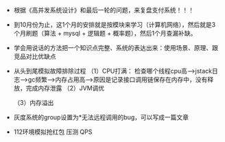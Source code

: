 - 根据《高并发系统设计》和最后一轮的问题，来复盘支付系统！！！

- 到10月份为止，这1个月的安排就是按模块来学习（计算机网络），然后就是3个月刷题（算法 + mysql + 逻辑题 + 概率题），然后1个月查漏补缺。

- 学会用说话的方法把一个知识点完整、系统的表达出来：使用场景、原理、跟竞品对比优缺点

- 从头到尾模拟故障排除过程
  （1）CPU打满： 检查哪个线程cpu高——>jstack日志——>gc频繁——>内存占用高——>原因是记录接口调用链保存在内存中，没有释放，完成内存泄露
  （2）JVM调优
  
  （3）内存溢出
  
- 灰度系统的group设置为*无法远程调用的bug，可以写成一篇文章

- 112环境模拟抢红包 压测  QPS 

